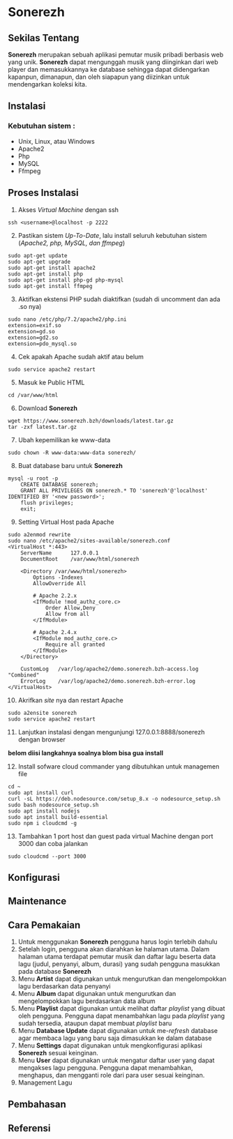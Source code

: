 ﻿# Sonerezh

## Sekilas Tentang
**Sonerezh** merupakan sebuah aplikasi pemutar musik pribadi berbasis web yang unik. **Sonerezh** dapat mengunggah musik yang diinginkan dari web player dan memasukkannya ke database sehingga dapat didengarkan kapanpun, dimanapun, dan oleh siapapun yang diizinkan untuk mendengarkan koleksi kita.

## Instalasi
### Kebutuhan sistem :
- Unix, Linux, atau Windows
- Apache2
- Php
- MySQL
- Ffmpeg
## Proses Instalasi
1. Akses *Virtual Machine* dengan ssh
```
ssh <username>@localhost -p 2222
``` 
2. Pastikan sistem *Up-To-Date*, lalu install seluruh kebutuhan sistem (*Apache2, php, MySQL, dan ffmpeg*)
```
sudo apt-get update
sudo apt-get upgrade
sudo apt-get install apache2
sudo apt-get install php
sudo apt-get install php-gd php-mysql
sudo apt-get install ffmpeg
```
3. Aktifkan ekstensi PHP sudah diaktifkan (sudah di uncomment dan ada .so nya)
```
sudo nano /etc/php/7.2/apache2/php.ini
extension=exif.so
extension=gd.so
extension=gd2.so
extension=pdo_mysql.so
```
4. Cek apakah Apache sudah aktif atau belum
```
sudo service apache2 restart
```
5. Masuk ke Public HTML
```
cd /var/www/html
```
6. Download **Sonerezh**
```
wget https://www.sonerezh.bzh/downloads/latest.tar.gz
tar -zxf latest.tar.gz
```
7. Ubah kepemilikan ke www-data
```
sudo chown -R www-data:www-data sonerezh/
```
8. Buat database baru untuk **Sonerezh**
```
mysql -u root -p
	CREATE DATABASE sonerezh;
	GRANT ALL PRIVILEGES ON sonerezh.* TO 'sonerezh'@'localhost' IDENTIFIED BY '<new password>';
	flush privileges;
	exit;
```
9. Setting Virtual Host pada Apache
```
sudo a2enmod rewrite
sudo nano /etc/apache2/sites-available/sonerezh.conf
<VirtualHost *:443>
    ServerName      127.0.0.1
    DocumentRoot    /var/www/html/sonerezh

    <Directory /var/www/html/sonerezh>
        Options -Indexes
        AllowOverride All

        # Apache 2.2.x
        <IfModule !mod_authz_core.c>
            Order Allow,Deny
            Allow from all
        </IfModule>

        # Apache 2.4.x
        <IfModule mod_authz_core.c>
            Require all granted
        </IfModule>
    </Directory>

    CustomLog   /var/log/apache2/demo.sonerezh.bzh-access.log "Combined"
    ErrorLog    /var/log/apache2/demo.sonerezh.bzh-error.log
</VirtualHost>
```
10. Akrifkan *site* nya dan restart Apache
```
sudo a2ensite sonerezh
sudo service apache2 restart
```
11. Lanjutkan instalasi dengan mengunjungi 127.0.0.1:8888/sonerezh dengan browser

**belom diisi langkahnya soalnya blom bisa gua install**

12. Install sofware cloud commander yang dibutuhkan untuk managemen file
```
cd ~
sudo apt install curl
curl -sL https://deb.nodesource.com/setup_8.x -o nodesource_setup.sh
sudo bash nodesource_setup.sh
sudo apt install nodejs
sudo apt install build-essential
sudo npm i cloudcmd -g
```
13. Tambahkan 1 port host dan guest pada virtual Machine dengan port 3000 dan coba jalankan
```
sudo cloudcmd --port 3000
```
## Konfigurasi
## Maintenance
## Cara Pemakaian
1. Untuk menggunakan **Sonerezh** pengguna harus login terlebih dahulu
2. Setelah login, pengguna akan diarahkan ke halaman utama. Dalam halaman utama terdapat pemutar musik dan daftar lagu beserta data lagu (judul, penyanyi, album, durasi) yang sudah pengguna masukkan pada database **Sonerezh**
3. Menu **Artist** dapat digunakan untuk mengurutkan dan mengelompokkan lagu berdasarkan data penyanyi
4. Menu **Album** dapat digunakan untuk mengurutkan dan mengelompokkan lagu berdasarkan data album
5. Menu **Playlist** dapat digunakan untuk melihat daftar *playlist* yang dibuat oleh pengguna. Pengguna dapat menambahkan lagu pada *playlist* yang sudah tersedia, ataupun dapat membuat *playlist* baru
6. Menu **Database Update** dapat digunakan untuk me-*refresh* database agar membaca lagu yang baru saja dimasukkan ke dalam database
7. Menu **Settings** dapat digunakan untuk mengkonfigurasi aplikasi **Sonerezh** sesuai keinginan.
8. Menu **User** dapat digunakan untuk mengatur daftar user yang dapat mengakses lagu pengguna. Pengguna dapat menambahkan, menghapus, dan mengganti role dari para user sesuai keinginan.
9. Management Lagu
 ## Pembahasan
 ## Referensi 
<!--stackedit_data:
eyJoaXN0b3J5IjpbLTczNTUxNjE4LDE1OTg1OTEwMDIsNjIzNj
QwMDQ3XX0=
-->